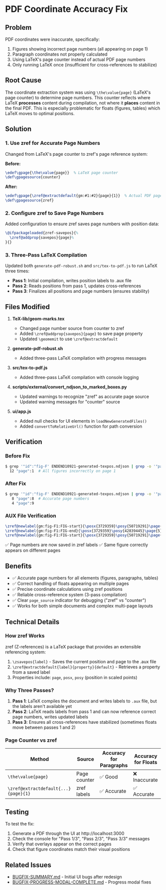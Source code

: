 # PDF Coordinate Accuracy Fix

## Problem

PDF coordinates were inaccurate, specifically:
1. Figures showing incorrect page numbers (all appearing on page 1)
2. Paragraph coordinates not properly calculated
3. Using LaTeX's page counter instead of actual PDF page numbers
4. Only running LaTeX once (insufficient for cross-references to stabilize)

## Root Cause

The coordinate extraction system was using `\the\value{page}` (LaTeX's page counter) to determine page numbers. This counter reflects where LaTeX **processes** content during compilation, not where it **places** content in the final PDF. This is especially problematic for floats (figures, tables) which LaTeX moves to optimal positions.

## Solution

### 1. Use zref for Accurate Page Numbers

Changed from LaTeX's page counter to zref's page reference system:

**Before:**
```latex
\edef\gpage{\the\value{page}}  % LaTeX page counter
\def\gpagesource{counter}
```

**After:**
```latex
\edef\gpage{\zref@extractdefault{gm:#1:#2}{page}{1}}  % Actual PDF page
\def\gpagesource{zref}
```

### 2. Configure zref to Save Page Numbers

Added configuration to ensure zref saves page numbers with position data:

```latex
\@ifpackageloaded{zref-savepos}{%
  \zref@addprop{savepos}{page}%
}{}
```

### 3. Three-Pass LaTeX Compilation

Updated both `generate-pdf-robust.sh` and `src/tex-to-pdf.js` to run LaTeX three times:

- **Pass 1**: Initial compilation, writes position labels to .aux file
- **Pass 2**: Reads positions from pass 1, updates cross-references
- **Pass 3**: Finalizes all positions and page numbers (ensures stability)

## Files Modified

1. **TeX-lib/geom-marks.tex**
   - Changed page number source from counter to zref
   - Added `\zref@addprop{savepos}{page}` to save page property
   - Updated `\geomemit` to use `\zref@extractdefault`

2. **generate-pdf-robust.sh**
   - Added three-pass LaTeX compilation with progress messages

3. **src/tex-to-pdf.js**
   - Added three-pass LaTeX compilation with console logging

4. **scripts/external/convert_ndjson_to_marked_boxes.py**
   - Updated warnings to recognize "zref" as accurate page source
   - Updated warning messages for "counter" source

5. **ui/app.js**
   - Added null checks for UI elements in `loadNewGeneratedFiles()`
   - Added `convertToRelativeUrl()` function for path conversion

## Verification

### Before Fix
```bash
$ grep '"id":"fig-F' ENDEND10921-generated-texpos.ndjson | grep -o '"page":[0-9]*' | sort | uniq -c
  12 "page":1  # All figures incorrectly on page 1
```

### After Fix
```bash
$ grep '"id":"fig-F' ENDEND10921-generated-texpos.ndjson | grep -o '"page":[0-9]*' | sort | uniq -c
   8 "page":8  # Accurate page numbers
   4 "page":9
```

### AUX File Verification
```latex
\zref@newlabel{gm:fig-F1:FIG-start}{\posx{3729359}\posy{50719291}\page{5}}
\zref@newlabel{gm:fig-F1:FIG-end}{\posx{3729359}\posy{42839445}\page{5}}
\zref@newlabel{gm:fig-F1:FIG-start}{\posx{3729359}\posy{50719291}\page{8}}
```

✅ Page numbers are now saved in zref labels
✅ Same figure correctly appears on different pages

## Benefits

- ✅ Accurate page numbers for all elements (figures, paragraphs, tables)
- ✅ Correct handling of floats appearing on multiple pages
- ✅ Precise coordinate calculations using zref positions
- ✅ Reliable cross-reference system (3-pass compilation)
- ✅ Clear `page_source` indicator for debugging ("zref" vs "counter")
- ✅ Works for both simple documents and complex multi-page layouts

## Technical Details

### How zref Works

zref (Z-references) is a LaTeX package that provides an extensible referencing system:

1. `\zsavepos{label}` - Saves the current position and page to the .aux file
2. `\zref@extractdefault{label}{property}{default}` - Retrieves a property from a saved label
3. Properties include: `page`, `posx`, `posy` (position in scaled points)

### Why Three Passes?

1. **Pass 1**: LaTeX compiles the document and writes labels to `.aux` file, but the labels aren't available yet
2. **Pass 2**: LaTeX reads labels from pass 1 and can now reference correct page numbers, writes updated labels
3. **Pass 3**: Ensures all cross-references have stabilized (sometimes floats move between passes 1 and 2)

### Page Counter vs zref

| Method | Source | Accuracy for Paragraphs | Accuracy for Floats |
|--------|--------|------------------------|---------------------|
| `\the\value{page}` | Page counter | ✅ Good | ❌ Inaccurate |
| `\zref@extractdefault{...}{page}{1}` | zref labels | ✅ Accurate | ✅ Accurate |

## Testing

To test the fix:

1. Generate a PDF through the UI at http://localhost:3000
2. Check the console for "Pass 1/3", "Pass 2/3", "Pass 3/3" messages
3. Verify that overlays appear on the correct pages
4. Check that figure coordinates match their visual positions

## Related Issues

- [BUGFIX-SUMMARY.md](./BUGFIX-SUMMARY.md) - Initial UI bugs after redesign
- [BUGFIX-PROGRESS-MODAL-COMPLETE.md](./BUGFIX-PROGRESS-MODAL-COMPLETE.md) - Progress modal fixes

